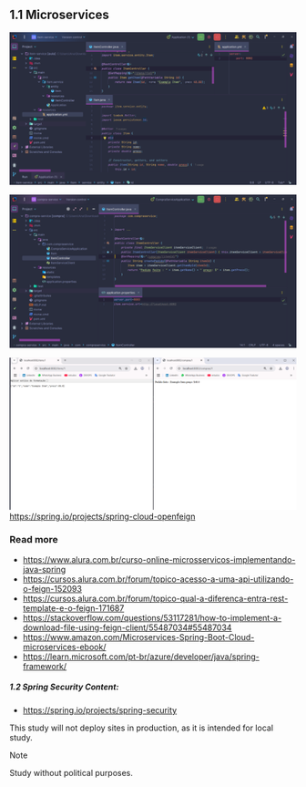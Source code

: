 ## 1.1 Microservices

[![1.png](imgs/1.png)](https://github.com/luizaandradeti/microsservicos-java-spring-web-service/blob/main/imgs/1.png)

[![2.png](imgs/2.png)](https://github.com/luizaandradeti/microsservicos-java-spring-web-service/blob/main/imgs/2.png)

[![3.png](imgs/3.png)](https://github.com/luizaandradeti/microsservicos-java-spring-web-service/blob/main/imgs/3.png)
https://spring.io/projects/spring-cloud-openfeign

### Read more

- https://www.alura.com.br/curso-online-microsservicos-implementando-java-spring
- https://cursos.alura.com.br/forum/topico-acesso-a-uma-api-utilizando-o-feign-152093
- https://cursos.alura.com.br/forum/topico-qual-a-diferenca-entra-rest-template-e-o-feign-171687
- https://stackoverflow.com/questions/53117281/how-to-implement-a-download-file-using-feign-client/55487034#55487034
- https://www.amazon.com/Microservices-Spring-Boot-Cloud-microservices-ebook/
- https://learn.microsoft.com/pt-br/azure/developer/java/spring-framework/

##### 1.2 Spring Security Content:

- https://spring.io/projects/spring-security

This study will not deploy sites in production, as it is intended for local study.

> [!NOTE]
>
> Study without political purposes.
